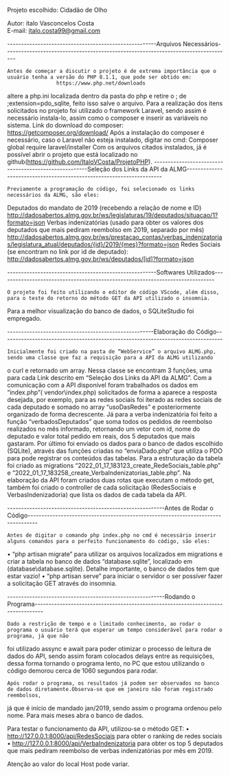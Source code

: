 Projeto escolhido: Cidadão de Olho

Autor: ítalo Vasconcelos Costa		
E-mail: italo.costa99@gmail.com

------------------------------------------------------Arquivos Necessários----------------------------------------------------------------------------------

	Antes de começar a discutir o projeto é de extrema importância que o usuário tenha a versão do PHP 8.1.1, que pode ser obtido em: 
					https://www.php.net/downloads
altere a php.ini localizada dentro da pasta do php e retire o ; de ;extension=pdo_sqlite, feito isso salve o arquivo.
	Para a realização dos itens solicitados no projeto foi utilizado o framework Laravel, sendo assim é necessário instala-lo, assim como o composer e 
inserir as variáveis no sistema. Link do download do composer:
					https://getcomposer.org/download/
	Após a instalação do composer é necessário, caso o Laravel não esteja instalado, digitar no cmd:
Composer global require laravel/installer
	Com os arquivos citados instalados, já é possível abrir o projeto que está localizado no github(https://github.com/ItaloVCosta/ProjetoPHP).
------------------------------------------------------Seleção dos Links da API da ALMG---------------------------------------------------------------------

	Previamente a programação do código, foi selecionado os links necessários da ALMG, são eles:
Deputados do mandato de 2019 (recebendo a relação de nome e ID)
		http://dadosabertos.almg.gov.br/ws/legislaturas/19/deputados/situacao/1?formato=json
Verbas indenizatórias (usado para obter os valores dos deputados que mais pediram reembolso em 2019, separado por mês)
		http://dadosabertos.almg.gov.br/ws/prestacao_contas/verbas_indenizatorias/legislatura_atual/deputados/{id}/2019/{mes}?formato=json
Redes Sociais (se encontram no link por id de deputado):
		http://dadosabertos.almg.gov.br/ws/deputados/[id]?formato=json


------------------------------------------------------Softwares Utilizados------------------------------------------------------------------------------


	O projeto foi feito utilizando o editor de código VScode, além disso, para o teste do retorno do método GET da API utilizado o insomnia.
 Para a melhor visualização do banco de dados, o SQLiteStudio foi empregado.

-----------------------------------------------------Elaboração do Código--------------------------------------------------------------------------------

	Inicialmente foi criado na pasta de “WebService” o arquivo ALMG.php, sendo uma classe que faz a requisição para a API da ALMG utilizando
 o curl e retornado um array. Nessa classe se encontram 3 funções, uma para cada Link descrito em “Seleção dos Links da API da ALMG”.
	Com a comunicação com a API disponível foram trabalhados os dados em “index.php”( vendor\index.php) solicitados de forma a aparece a 
resposta desejada, por exemplo, para as redes sociais foi iterado as redes sociais de cada deputado e somado no array “usoDasRedes” e 
posteriormente organizado de forma decrescente. Já para a verba indenizatória foi feito a função “verbadosDeputados” que soma todos os pedidos 
de reembolso realizados no mês informado, retornando um vetor com id, nome do deputado e valor total pedido em reais, dos 5 deputados que mais 
gastaram.
	Por último foi enviado os dados para o banco de dados escolhido (SQLite), através das funções criadas no “enviaDado.php” que utiliza 
o PDO para pode registrar os conteúdos das tabelas.
	Para a estruturação da tabela foi criado as migrations “2022_01_17_183123_create_RedeSociais_table.php” e 
“2022_01_17_183258_create_VerbaIndenizatorias_table.php”.
	Na elaboração da API foram criados duas rotas que executam o método get, também foi criado o controller de cada solicitação 
(RedesSociais e VerbasIndenizadoria) que lista os dados de cada tabela da API.

---------------------------------------------------------Antes de Rodar o Código---------------------------------------------------------------------------------

	Antes de digitar o comando php index.php no cmd é necessário inserir alguns comandos para o perfeito funcionamento do código, são eles:
•	“php artisan migrate” para utilizar os arquivos localizados em migrations e criar a tabela no banco de dados “database.sqlite”, localizado em 
(database\database.sqlite). Detalhe importante, o banco de dados tem que estar vazio!
•	“php artisan serve” para iniciar o servidor o ser possíver fazer a solicitação GET através do insomnia.

---------------------------------------------------------Rodando o Programa---------------------------------------------------------------------------------

	Dado a restrição de tempo e o limitado conhecimento, ao rodar o programa o usuário terá que esperar um tempo considerável para rodar o programa, já que não 
foi utilizado assync e await para poder otimizar o processo de leitura de dados do API, sendo assim foram colocados delays entre as requisições, dessa forma 
tornando o programa lento, no PC que estou utilizando o código demorou cerca de 1060 segundos para rodar.
	 
	Após rodar o programa, os resultados já podem ser observados no banco de dados diretamente.Observa-se que em janeiro não foram registrado reembolsos, 
já que é início de mandado jan/2019, sendo assim o programa ordenou pelo nome. Para mais meses abra o banco de dados.

Para testar o funcionamento da API, utilizou-se o método GET:
•	http://127.0.0.1:8000/api/RedesSociais para obter o ranking de redes sociais
•	http://127.0.0.1:8000/api/VerbaIndenizatoria  para obter os top 5 deputados que mais pediram reembolso de verbas indenizatórias por mês em 2019.

Atenção ao valor do local Host pode variar.
